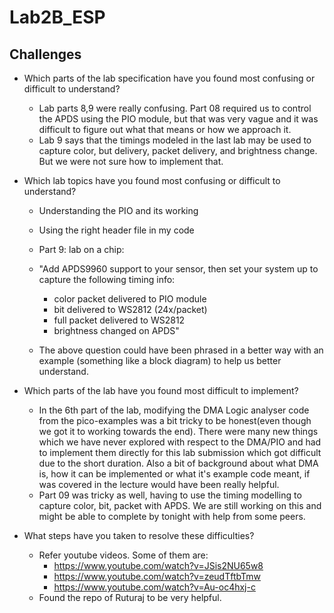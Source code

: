 # Lab2B_ESP

## Challenges
- Which parts of the lab specification have you found most confusing or difficult to understand?

  - Lab parts 8,9 were really confusing. Part 08 required us to control the APDS using the PIO module, but that was very vague and it was difficult to figure out what that means or how we approach it. 
  - Lab 9 says that the timings modeled in the last lab may be used to capture color, but delivery, packet delivery, and brightness change. But we were not sure how to implement that.

- Which lab topics have you found most confusing or difficult to understand?

  - Understanding the PIO and its working
  - Using the right header file in my code
  - Part 9: lab on a chip:
  - "Add APDS9960 support to your sensor, then set your system up to capture the following timing info:
    - color packet delivered to PIO module
    - bit delivered to WS2812 (24x/packet)
    - full packet delivered to WS2812
    - brightness changed on APDS"

  - The above question could have been phrased in a better way with an example (something like a block diagram) to help us better understand.

- Which parts of the lab have you found most difficult to implement? 
  
  - In the 6th part of the lab, modifying the DMA Logic analyser code from the pico-examples was a bit tricky to be honest(even though we got it to working towards the end). There were many new things which we have never explored with respect to the DMA/PIO and had to implement them directly for this lab submission which got difficult due to the short duration. Also a bit of background about what DMA is, how it can be implemented or what it's example code meant, if was covered in the lecture would have been really helpful.
  - Part 09 was tricky as well, having to use the timing modelling to capture color, bit, packet with APDS. We are still working on this and might be able to complete by tonight with help from some peers.

- What steps have you taken to resolve these difficulties?
  
  - Refer youtube videos. Some of them are:
    - https://www.youtube.com/watch?v=JSis2NU65w8
    - https://www.youtube.com/watch?v=zeudTftbTmw
    - https://www.youtube.com/watch?v=Au-oc4hxj-c
  - Found the repo of Ruturaj to be very helpful.
